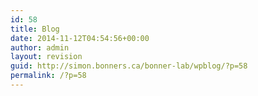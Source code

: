 ```yaml
---
id: 58
title: Blog
date: 2014-11-12T04:54:56+00:00
author: admin
layout: revision
guid: http://simon.bonners.ca/bonner-lab/wpblog/?p=58
permalink: /?p=58
---
```

